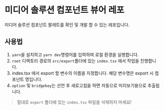 # 미디어 솔루션 컴포넌트 뷰어 레포
미디어 솔루션 컴포넌트 팔레트를 확인 및 개발 할 수 있는 레포입니다.
## 사용법
1. `yarn`을 설치하고 `yarn dev`명령어를 입력하여 로컬 환경을 실행합니다.
2. `root` 디렉토리 경로의 `src/export`폴더에 있는 `index.tsx` 에서 작업을 진행합니다.
3. index.tsx 에서 export 할 변수의 이름을 지정합니다. 해당 변수명은 export 시 컴포넌트 명입니다.
4. `option` 및 `bridgekey`는 선언 후 새로고침을 하면 자동으로 미리보기용으로 추출됩니다.

> 절대로 `export` 폴더에 있는 `index.tsx` 파일을 삭제하지 마세요!